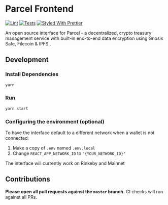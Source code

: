# Parcel Frontend

[![Lint](https://github.com/Uniswap/uniswap-interface/workflows/Lint/badge.svg)](https://github.com/ParcelHQ/parcel-frontend-app)
[![Tests](https://github.com/Uniswap/uniswap-interface/workflows/Tests/badge.svg)](https://github.com/ParcelHQ/parcel-frontend-app)
[![Styled With Prettier](https://img.shields.io/badge/code_style-prettier-ff69b4.svg)](https://prettier.io/)

An open source interface for Parcel - a decentralized, crypto treasury management service with built-in end-to-end data encryption using Gnosis Safe, Filecoin & IPFS..

## Development

### Install Dependencies

```bash
yarn
```

### Run

```bash
yarn start
```

### Configuring the environment (optional)

To have the interface default to a different network when a wallet is not connected:

1. Make a copy of `.env` named `.env.local`
2. Change `REACT_APP_NETWORK_ID` to `"{YOUR_NETWORK_ID}"`

The interface will currently work on Rinkeby and Mainnet

## Contributions

**Please open all pull requests against the `master` branch.**
CI checks will run against all PRs.

